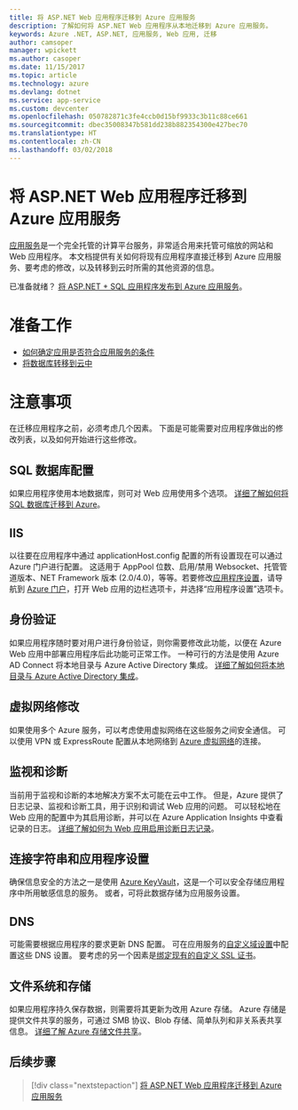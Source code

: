 ```yaml
---
title: 将 ASP.NET Web 应用程序迁移到 Azure 应用服务
description: 了解如何将 ASP.NET Web 应用程序从本地迁移到 Azure 应用服务。
keywords: Azure .NET, ASP.NET, 应用服务, Web 应用, 迁移
author: camsoper
manager: wpickett
ms.author: casoper
ms.date: 11/15/2017
ms.topic: article
ms.technology: azure
ms.devlang: dotnet
ms.service: app-service
ms.custom: devcenter
ms.openlocfilehash: 050782871c3fe4ccb0d15bf9933c3b11c88ce661
ms.sourcegitcommit: dbec35008347b581dd238b882354300e427bec70
ms.translationtype: HT
ms.contentlocale: zh-CN
ms.lasthandoff: 03/02/2018
---
```

# <a name="migrate-an-aspnet-web-application-to-azure-app-service"></a>将 ASP.NET Web 应用程序迁移到 Azure 应用服务

[应用服务](https://docs.microsoft.com/azure/app-service/app-service-web-overview#why-use-web-apps)是一个完全托管的计算平台服务，非常适合用来托管可缩放的网站和 Web 应用程序。 本文档提供有关如何将现有应用程序直接迁移到 Azure 应用服务、要考虑的修改，以及转移到云时所需的其他资源的信息。

已准备就绪？ [将 ASP.NET + SQL 应用程序发布到 Azure 应用服务](https://go.microsoft.com/fwlink/?linkid=863214)。

# <a name="preparation"></a>准备工作   
* [如何确定应用是否符合应用服务的条件](https://azure.microsoft.com/downloads/migration-assistant/)
* [将数据库转移到云中](https://go.microsoft.com/fwlink/?linkid=863217)

# <a name="considerations"></a>注意事项
在迁移应用程序之前，必须考虑几个因素。 下面是可能需要对应用程序做出的修改列表，以及如何开始进行这些修改。

## <a name="sql-database-configuration"></a>SQL 数据库配置
如果应用程序使用本地数据库，则可对 Web 应用使用多个选项。 [详细了解如何将 SQL 数据库迁移到 Azure](https://go.microsoft.com/fwlink/?linkid=863217)。

## <a name="iis"></a>IIS
以往要在应用程序中通过 applicationHost.config 配置的所有设置现在可以通过 Azure 门户进行配置。 这适用于 AppPool 位数、启用/禁用 Websocket、托管管道版本、NET Framework 版本 (2.0/4.0)，等等。若要修改[应用程序设置](https://docs.microsoft.com/azure/app-service/web-sites-configure)，请导航到 [Azure 门户](https://portal.azure.com)，打开 Web 应用的边栏选项卡，并选择“应用程序设置”选项卡。

## <a name="authentication"></a>身份验证
如果应用程序随时要对用户进行身份验证，则你需要修改此功能，以便在 Azure Web 应用中部署应用程序后此功能可正常工作。 一种可行的方法是使用 Azure AD Connect 将本地目录与 Azure Active Directory 集成。 [详细了解如何将本地目录与 Azure Active Directory 集成](https://docs.microsoft.com/azure/active-directory/connect/active-directory-aadconnect)。

## <a name="virtual-network-modification"></a>虚拟网络修改
如果使用多个 Azure 服务，可以考虑使用虚拟网络在这些服务之间安全通信。 可以使用 VPN 或 ExpressRoute 配置从本地网络到 [Azure 虚拟网络](https://docs.microsoft.com/azure/app-service/web-sites-integrate-with-vnet)的连接。

## <a name="monitoring-and-diagnostics"></a>监视和诊断
当前用于监视和诊断的本地解决方案不太可能在云中工作。 但是，Azure 提供了日志记录、监视和诊断工具，用于识别和调试 Web 应用的问题。 可以轻松地在 Web 应用的配置中为其启用诊断，并可以在 Azure Application Insights 中查看记录的日志。 [详细了解如何为 Web 应用启用诊断日志记录](https://docs.microsoft.com/azure/app-service/web-sites-enable-diagnostic-log)。

## <a name="connection-strings-and-application-settings"></a>连接字符串和应用程序设置
确保信息安全的方法之一是使用 [Azure KeyVault](https://docs.microsoft.com/azure/key-vault/)，这是一个可以安全存储应用程序中所用敏感信息的服务。 或者，可将此数据存储为应用服务设置。

## <a name="dns"></a>DNS
可能需要根据应用程序的要求更新 DNS 配置。 可在应用服务的[自定义域设置](https://docs.microsoft.com/azure/app-service/app-service-web-tutorial-custom-domain)中配置这些 DNS 设置。 要考虑的另一个因素是[绑定现有的自定义 SSL 证书](https://docs.microsoft.com/azure/app-service/app-service-web-tutorial-custom-ssl)。

## <a name="file-system-and-storage"></a>文件系统和存储
如果应用程序持久保存数据，则需要将其更新为改用 Azure 存储。 Azure 存储是提供文件共享的服务，可通过 SMB 协议、Blob 存储、简单队列和非关系表共享信息。 [详细了解 Azure 存储文件共享](https://docs.microsoft.com/azure/storage/files/storage-files-introduction)。

## <a name="next-steps"></a>后续步骤

> [!div class="nextstepaction"]
> [将 ASP.NET Web 应用程序迁移到 Azure 应用服务](https://aka.ms/azure-webapp-migrate)
